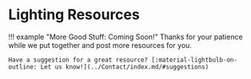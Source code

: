 # Lighting Resources

!!! example "More Good Stuff: Coming Soon!"
    Thanks for your patience while we put together and post more resources for you.

    Have a suggestion for a great resource? [:material-lightbulb-on-outline: Let us know!](../Contact/index.md/#suggestions)